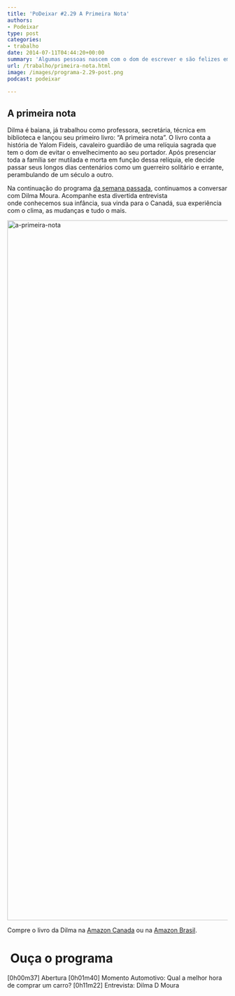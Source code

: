 ```yaml
---
title: 'PoDeixar #2.29 A Primeira Nota'
authors:
- Podeixar
type: post
categories:
- trabalho
date: 2014-07-11T04:44:20+00:00
summary: 'Algumas pessoas nascem com o dom de escrever e são felizes em compartilhar esse presente com todos que podem. Essa é Dilma D Moura, imigrante que lança seu primeiro livro em Terras Canadenses: A Primeira Nota, o primeiro livro de uma série que tem agradado muito mais pessoas do que você imagina.'
url: /trabalho/primeira-nota.html
image: /images/programa-2.29-post.png
podcast: podeixar

---
```

## A primeira nota

Dilma é baiana, já trabalhou como professora, secretária, técnica em biblioteca e lançou seu primeiro livro: “A primeira nota”. O livro conta a história de Yalom Fideis, cavaleiro guardião de uma relíquia sagrada que tem o dom de evitar o envelhecimento ao seu portador. Após presenciar toda a família ser mutilada e morta em função dessa relíquia, ele decide passar seus longos dias centenários como um guerreiro solitário e errante, perambulando de um século a outro.

Na continuação do programa [da semana passada][1], continuamos a conversar com Dilma Moura. Acompanhe esta divertida entrevista onde conhecemos sua infância, sua vinda para o Canadá, sua experiência com o clima, as mudanças e tudo o mais.

<img width="1067" height="1600" class="aligncenter size-medium wp-image-2308 img-responsive" src="http://www.canadaagora.com/wp-content/uploads/a-primeira-nota.jpg" alt="a-primeira-nota" srcset="https://www.canadaagora.com/wp-content/uploads/a-primeira-nota.jpg 1067w, https://www.canadaagora.com/wp-content/uploads/a-primeira-nota-200x300.jpg 200w, https://www.canadaagora.com/wp-content/uploads/a-primeira-nota-683x1024.jpg 683w" sizes="(max-width: 1067px) 100vw, 1067px" />

Compre o livro da Dilma na <a title="A Primeira Nota" href="http://www.amazon.ca/PRIMEIRA-Cavaleiros-Guardi%C3%B5es-Rel%C3%ADquias-Sagradas-ebook/dp/B00J180XC2" target="_blank">Amazon Canada</a> ou na <a title="A Primeira Nota" href="http://www.amazon.com.br/PRIMEIRA-Cavaleiros-Guardi%C3%B5es-Rel%C3%ADquias-Sagradas-ebook/dp/B00J180XC2" target="_blank">Amazon Brasil</a>.

#  Ouça o programa

[0h00m37] Abertura
[0h01m40] Momento Automotivo: Qual a melhor hora de comprar um carro?
[0h11m22] Entrevista: Dilma D Moura

 [1]: http://www.canadaagora.com/podeixar/sambamd-uma-industria-autenticamente-brasileira.html